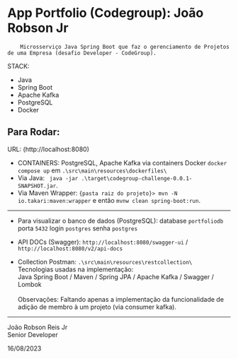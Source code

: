 # App Portfolio (Codegroup): João Robson Jr
 

        Microsserviço Java Spring Boot que faz o gerenciamento de Projetos de uma Empresa (desafio Developer - CodeGroup). 
STACK:

* Java
* Spring Boot
* Apache Kafka
* PostgreSQL
* Docker

Para Rodar:
---------------------            
URL: (http://localhost:8080)
* CONTAINERS: PostgreSQL, Apache Kafka via containers Docker `docker compose up` em `.\src\main\resources\dockerfiles\`
* Via Java: ` java -jar .\target\codegroup-challenge-0.0.1-SNAPSHOT.jar`.
* Via Maven Wrapper: `{pasta raiz do projeto}> mvn -N io.takari:maven:wrapper` e então `mvnw clean spring-boot:run`.
---------------------

* Para visualizar o banco de dados (PostgreSQL): database `portfoliodb` porta `5432`  login `postgres` senha `postgres`

* API DOCs (Swagger): `http://localhost:8080/swagger-ui` / `http://localhost:8080/v2/api-docs`
* Collection Postman: `.\src\main\resources\restcollection\`
\
Tecnologias usadas na implementação:
\
Java Spring Boot / Maven / Spring JPA / Apache Kafka / Swagger / Lombok \
\
Observações: Faltando apenas a implementação da funcionalidade de adição de membro à um projeto (via consumer kafka).
-----------------

João Robson Reis Jr\
Senior Developer

16/08/2023
